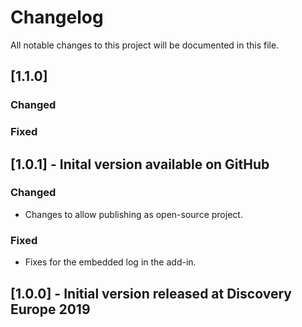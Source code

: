 
# Changelog
All notable changes to this project will be documented in this file.

## [1.1.0]
### Changed

### Fixed

## [1.0.1] - Inital version available on GitHub
### Changed
 - Changes to allow publishing as open-source project.

### Fixed
 - Fixes for the embedded log in the add-in.

## [1.0.0] - Initial version released at Discovery Europe 2019

